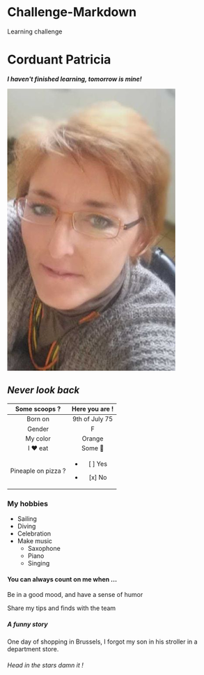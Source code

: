# Challenge-Markdown
Learning challenge
# Corduant Patricia

***I haven't finished learning, tomorrow is mine!***


![Cette photo n'est pas très pro](https://github.com/Patgit-design/Challenge-Markdown/blob/assets/profil%20redime.jpg)


## *Never look back* ##


Some scoops ?  |  Here you are ! 
:-----: | :----: 
Born on | 9th of July 75
Gender  | F
My color | Orange
I :heart: eat|Some  :sushi:
Pineaple on pizza ? |<ul><li> [ ] Yes</li></ul> <ul><li> [x] No </li></ul>

### My hobbies

- Sailing
- Diving
- Celebration
- Make music
    - Saxophone
    - Piano
    - Singing



#### You can always count on me when ...

Be in a good mood, and have a sense of humor

Share my tips and finds with the team



##### A funny story


One day of shopping in Brussels, I forgot my son in his stroller in a department store.
###### Head in the stars damn it !





















